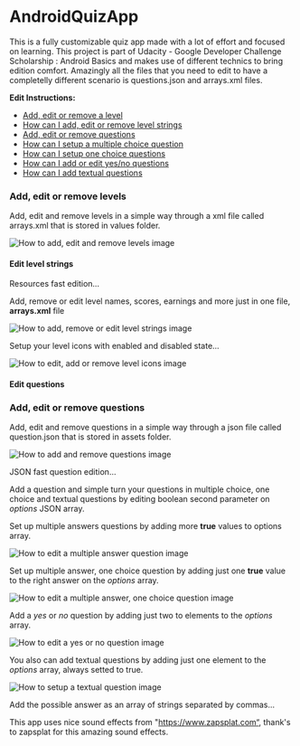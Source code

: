 # AndroidQuizApp
This is a fully customizable quiz app made with a lot of effort and focused on learning.
This project is part of Udacity - Google Developer Challenge Scholarship : Android Basics and makes use of different technics to bring edition comfort. Amazingly all the files that you need to edit to have a completelly different scenario is questions.json and arrays.xml files. 

**Edit Instructions:**


<ul>
    <li><a href="#add_edit_or_remove_levels" title="How to add, edit or remove a level">Add, edit or remove a level</a></li>
    <li><a href="#edit_level_strings" title="How can I add, edit or remove level strings">How can I add, edit or remove level strings</a></li>
    <li><a href="#add_edit_or_remove_questions" title="How to add, edit or remove a question">Add, edit or remove questions</a></li>
    <li><a href="#setup_multiple_choice_question" title="How to add or edit a multiple choice question">How can I setup a multiple choice question</a></li>
    <li><a href="#setup_one_choice_question" title="How to add or edit one choice questions">How can I setup one choice questions</a></li>
    <li><a href="#setup_yes_or_no_question" title="How to add or edit yes/no questions">How can I add or edit yes/no questions</a></li>
    <li><a href="#setup_textual_question" title="How to add textual questions">How can I add textual questions</a></li>
</ul>

<h3 name="add_edit_or_remove_levels">Add, edit or remove levels</h3>
<p>Add, edit and remove levels in a simple way through a xml file called arrays.xml that is stored in values folder.</p>

<img src="https://github.com/FabioGouveia/AndroidQuizApp/blob/master/images/edition/ArraysPath.PNG" alt="How to add, edit and remove levels image" title="How to add, edit and remove levels" />

<h4 name="edit_level_strings">Edit level strings</h4>

<p>Resources fast edition...<p>
<p>Add, remove or edit level names, scores, earnings and more just in one file, <b>arrays.xml</b> file</p>
<img src="https://github.com/FabioGouveia/AndroidQuizApp/blob/master/images/edition/FastResourcesEdition.PNG" alt="How to add, remove or edit level strings image" title="How to add, remove or edit level strings" />


<p name="setup_level_icons">Setup your level icons with enabled and disabled state...</p>
<img src="https://github.com/FabioGouveia/AndroidQuizApp/blob/master/images/edition/IconsFastEdition.PNG" alt="How to edit, add or remove level icons image" title="How to edit, add or remove level icons" />

<h4 name="edit_questions">Edit questions</h4>

<h3 name="add_edit_or_remove_questions">Add, edit or remove questions</h3>
<p>Add, edit and remove questions in a simple way through a json file called question.json that is stored in assets folder.</p>

<img src="https://github.com/FabioGouveia/AndroidQuizApp/blob/master/images/edition/JSONQuestionsFilePath.PNG" alt="How to add and remove questions image" title="How to add, edit and remove questions" />

<p>JSON fast question edition...<p>
<p>Add a question and simple turn your questions in multiple choice, one choice and textual questions by editing boolean second parameter on <i>options</i> JSON array.</p>

<p name="setup_multiple_choice_question">Set up multiple answers questions by adding more <b>true</b> values to options array.</p>
<img src="https://github.com/FabioGouveia/AndroidQuizApp/blob/master/images/edition/EditMultipleAnswerQuestions.PNG" alt="How to edit a multiple answer question image" title="How to edit a multiple answer question" />


<p name="setup_one_choice_question">Set up multiple answer, one choice question by adding just one <b>true</b> value to the right answer on the <i>options</i> array.</p>
<img src="https://github.com/FabioGouveia/AndroidQuizApp/blob/master/images/edition/OneChoiceMultipleAnswers.PNG" alt="How to edit a multiple answer, one choice question image" title="How to edit a multiple answer, one choice question" />


<p name="setup_yes_or_no_question">Add a <i>yes</i> or <i>no</i> question by adding just two to elements to the <i>options</i> array.</p>
<img src="https://github.com/FabioGouveia/AndroidQuizApp/blob/master/images/edition/YesOrNoQuestion.PNG" alt="How to edit a yes or no question image" title="How to edit or add a yes or no question" />


<p name="setup_textual_question">You also can add textual questions by adding just one element to the <i>options</i> array, always setted to true.</p>
<img src="https://github.com/FabioGouveia/AndroidQuizApp/blob/master/images/edition/TextualQuestionEdition.PNG" alt="How to setup a textual question image" title="How to add a textual question" />
<p>Add the possible answer as an array of strings separated by commas...</p>

This app uses nice sound effects from "https://www.zapsplat.com“, thank's to zapsplat for this amazing
sound effects.